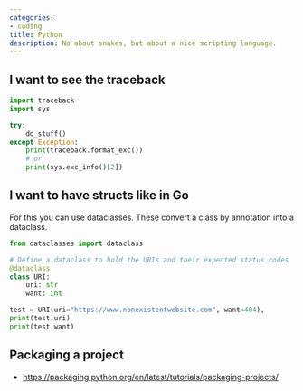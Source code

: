 ```yaml
---
categories:
- coding
title: Python
description: No about snakes, but about a nice scripting language.
---
```


## I want to see the traceback 

``` python
import traceback
import sys

try:
    do_stuff()
except Exception:
    print(traceback.format_exc())
    # or
    print(sys.exc_info()[2])
```

## I want to have structs like in Go
For this you can use dataclasses. These convert a class by annotation into a dataclass.
```python
from dataclasses import dataclass

# Define a dataclass to hold the URIs and their expected status codes
@dataclass
class URI:
    uri: str
    want: int

test = URI(uri="https://www.nonexistentwebsite.com", want=404),
print(test.uri)
print(test.want)

```
## Packaging a project

- https://packaging.python.org/en/latest/tutorials/packaging-projects/

